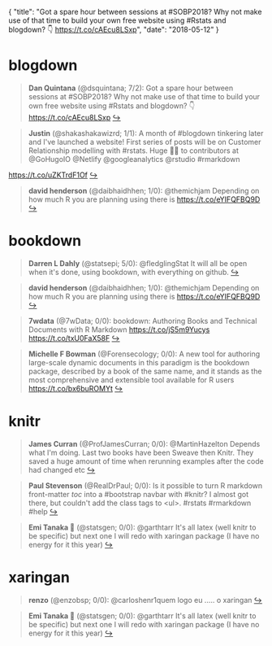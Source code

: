 {
  "title": "Got a spare hour between sessions at #SOBP2018? Why not make use of that time to build your own free website using #Rstats and blogdown? 👇 https://t.co/cAEcu8LSxp",
  "date": "2018-05-12"
}

# blogdown

> **Dan Quintana** (@dsquintana; 7/2): Got a spare hour between sessions at #SOBP2018? Why not make use of that time to build your own free website using #Rstats and blogdown? 👇 https://t.co/cAEcu8LSxp  [&#8618;](https://twitter.com/xieyihui/status/995039025500164098)

<!-- -->


> **Justin** (@shakashakawizrd; 1/1): A month of #blogdown tinkering later and I've launched a website! First series of posts will be on Customer Relationship modelling with #rstats. Huge 🤙🤙 to contributors at @GoHugoIO @Netlify @googleanalytics @rstudio #rmarkdown
>
https://t.co/uZKTrdF1Of  [&#8618;](https://twitter.com/xieyihui/status/994816912113664000)

<!-- -->


> **david henderson** (@daibhaidhhen; 1/0): @themichjam Depending on how much R you are planning using there is https://t.co/eYIFQFBQ9D  [&#8618;](https://twitter.com/xieyihui/status/994919172781101058)

<!-- -->


# bookdown

> **Darren L Dahly** (@statsepi; 5/0): @fledglingStat It will all be open when it's done, using bookdown, with everything on github.  [&#8618;](https://twitter.com/xieyihui/status/994892869872816128)

<!-- -->


> **david henderson** (@daibhaidhhen; 1/0): @themichjam Depending on how much R you are planning using there is https://t.co/eYIFQFBQ9D  [&#8618;](https://twitter.com/xieyihui/status/994919172781101058)

<!-- -->


> **7wdata** (@7wData; 0/0): bookdown: Authoring Books and Technical Documents with R Markdown
https://t.co/jS5m9Yucys https://t.co/txU0FaX58F  [&#8618;](https://twitter.com/xieyihui/status/994985610753511425)

<!-- -->


> **Michelle F Bowman** (@Forensecology; 0/0): A new tool for authoring large-scale dynamic documents in this paradigm is the bookdown package, described by a book of the same name, and it stands as the most comprehensive and extensible tool available for R users https://t.co/bx6buROMYt  [&#8618;](https://twitter.com/xieyihui/status/994928343517745153)

<!-- -->


# knitr

> **James Curran** (@ProfJamesCurran; 0/0): @MartinHazelton Depends what I'm doing. Last two books have been Sweave then Knitr. They saved a huge amount of time when rerunning examples after the code had changed etc  [&#8618;](https://twitter.com/xieyihui/status/995068300047532033)

<!-- -->


> **Paul Stevenson** (@RealDrPaul; 0/0): Is it possible to turn R markdown front-matter $toc$ into a #bootstrap navbar with #knitr? I almost got there, but couldn't add the class tags to &lt;ul&gt;. #rstats #rmarkdown #help  [&#8618;](https://twitter.com/xieyihui/status/994876703750139904)

<!-- -->


> **Emi Tanaka 🌾** (@statsgen; 0/0): @garthtarr It's all latex (well knitr to be specific) but next one I will redo with xaringan package (I have no energy for it this year)  [&#8618;](https://twitter.com/xieyihui/status/994829660172234754)

<!-- -->


# xaringan

> **renzo** (@enzobsp; 0/0): @carloshenr1quem logo eu ..... o xaringan  [&#8618;](https://twitter.com/xieyihui/status/995033319426478081)

<!-- -->


> **Emi Tanaka 🌾** (@statsgen; 0/0): @garthtarr It's all latex (well knitr to be specific) but next one I will redo with xaringan package (I have no energy for it this year)  [&#8618;](https://twitter.com/xieyihui/status/994829660172234754)

<!-- -->


